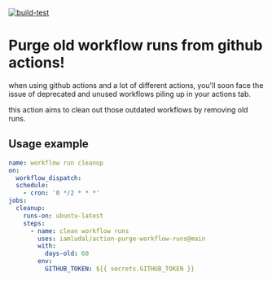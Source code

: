 [![build-test](https://github.com/boredland/action-purge-workflow-runs/actions/workflows/test.yml/badge.svg)](https://github.com/boredland/action-purge-workflow-runs/actions/workflows/test.yml)

# Purge old workflow runs from github actions!

when using github actions and a lot of different actions, you'll soon face the issue of deprecated and unused workflows piling up in your actions tab.

this action aims to clean out those outdated workflows by removing old runs.

## Usage example

```yaml
name: workflow run cleanup
on:
  workflow_dispatch:
  schedule:
    - cron: '0 */2 * * *'
jobs:
  cleanup:
    runs-on: ubuntu-latest
    steps:
      - name: clean workflow runs
        uses: iamludal/action-purge-workflow-runs@main
        with:
          days-old: 60
        env:
          GITHUB_TOKEN: ${{ secrets.GITHUB_TOKEN }}
```
